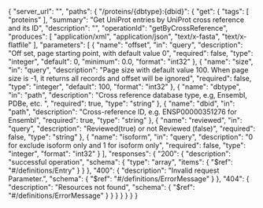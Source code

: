 {
  "server_url": "",
  "paths": {
    "/proteins/{dbtype}:{dbid}": {
      "get": {
        "tags": [
          "proteins"
        ],
        "summary": "Get UniProt entries by UniProt cross reference and its ID",
        "description": "",
        "operationId": "getByCrossReference",
        "produces": [
          "application/xml",
          "application/json",
          "text/x-fasta",
          "text/x-flatfile"
        ],
        "parameters": [
          {
            "name": "offset",
            "in": "query",
            "description": "Off set, page starting point, with default value 0",
            "required": false,
            "type": "integer",
            "default": 0,
            "minimum": 0.0,
            "format": "int32"
          },
          {
            "name": "size",
            "in": "query",
            "description": "Page size with default value 100. When page size is -1, it returns all records and offset will be ignored",
            "required": false,
            "type": "integer",
            "default": 100,
            "format": "int32"
          },
          {
            "name": "dbtype",
            "in": "path",
            "description": "Cross reference database type, e.g, Ensembl, PDBe, etc. ",
            "required": true,
            "type": "string"
          },
          {
            "name": "dbid",
            "in": "path",
            "description": "Cross-reference ID, e.g. ENSP00000351276 for Ensembl",
            "required": true,
            "type": "string"
          },
          {
            "name": "reviewed",
            "in": "query",
            "description": "Reviewed(true) or not Reviewed (false)",
            "required": false,
            "type": "string"
          },
          {
            "name": "isoform",
            "in": "query",
            "description": "0 for exclude isoform only and 1 for isoform only",
            "required": false,
            "type": "integer",
            "format": "int32"
          }
        ],
        "responses": {
          "200": {
            "description": "successful operation",
            "schema": {
              "type": "array",
              "items": {
                "$ref": "#/definitions/Entry"
              }
            }
          },
          "400": {
            "description": "Invalid request Parameter.",
            "schema": {
              "$ref": "#/definitions/ErrorMessage"
            }
          },
          "404": {
            "description": "Resources not found",
            "schema": {
              "$ref": "#/definitions/ErrorMessage"
            }
          }
        }
      }
    }
  }
}
